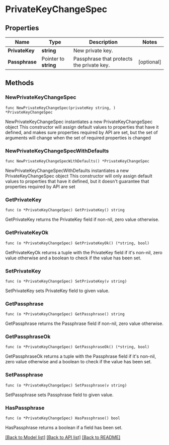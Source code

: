 # PrivateKeyChangeSpec

## Properties

Name | Type | Description | Notes
------------ | ------------- | ------------- | -------------
**PrivateKey** | **string** | New private key. | 
**Passphrase** | Pointer to **string** | Passphrase that protects the private key. | [optional] 

## Methods

### NewPrivateKeyChangeSpec

`func NewPrivateKeyChangeSpec(privateKey string, ) *PrivateKeyChangeSpec`

NewPrivateKeyChangeSpec instantiates a new PrivateKeyChangeSpec object
This constructor will assign default values to properties that have it defined,
and makes sure properties required by API are set, but the set of arguments
will change when the set of required properties is changed

### NewPrivateKeyChangeSpecWithDefaults

`func NewPrivateKeyChangeSpecWithDefaults() *PrivateKeyChangeSpec`

NewPrivateKeyChangeSpecWithDefaults instantiates a new PrivateKeyChangeSpec object
This constructor will only assign default values to properties that have it defined,
but it doesn't guarantee that properties required by API are set

### GetPrivateKey

`func (o *PrivateKeyChangeSpec) GetPrivateKey() string`

GetPrivateKey returns the PrivateKey field if non-nil, zero value otherwise.

### GetPrivateKeyOk

`func (o *PrivateKeyChangeSpec) GetPrivateKeyOk() (*string, bool)`

GetPrivateKeyOk returns a tuple with the PrivateKey field if it's non-nil, zero value otherwise
and a boolean to check if the value has been set.

### SetPrivateKey

`func (o *PrivateKeyChangeSpec) SetPrivateKey(v string)`

SetPrivateKey sets PrivateKey field to given value.


### GetPassphrase

`func (o *PrivateKeyChangeSpec) GetPassphrase() string`

GetPassphrase returns the Passphrase field if non-nil, zero value otherwise.

### GetPassphraseOk

`func (o *PrivateKeyChangeSpec) GetPassphraseOk() (*string, bool)`

GetPassphraseOk returns a tuple with the Passphrase field if it's non-nil, zero value otherwise
and a boolean to check if the value has been set.

### SetPassphrase

`func (o *PrivateKeyChangeSpec) SetPassphrase(v string)`

SetPassphrase sets Passphrase field to given value.

### HasPassphrase

`func (o *PrivateKeyChangeSpec) HasPassphrase() bool`

HasPassphrase returns a boolean if a field has been set.


[[Back to Model list]](../README.md#documentation-for-models) [[Back to API list]](../README.md#documentation-for-api-endpoints) [[Back to README]](../README.md)


